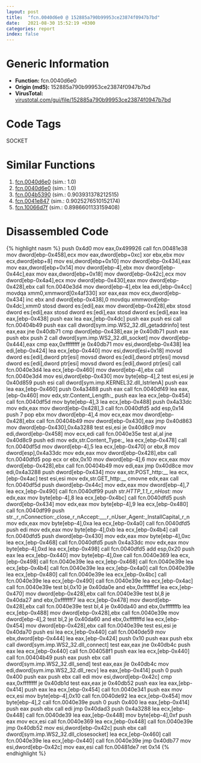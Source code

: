 ```yaml
---
layout: post
title:  "fcn.0040d6e0 @ 152885a790b99953ce23874f0947b7bd"
date:   2021-08-30 15:52:19 +0300
categories: report
index: false
---
```


# Generic Information
- **Function:** fcn.0040d6e0
- **Origin (md5):** 152885a790b99953ce23874f0947b7bd
- **VirusTotal:** [virustotal.com/gui/file/152885a790b99953ce23874f0947b7bd][virustotal_ref]

# Code Tags
<span class="tag" id="SOCKET">SOCKET</span>


# Similar Functions

1. [fcn.0040d6e0][similar_1_ref] (sim.: 1.0)
2. [fcn.0040d6e0][similar_2_ref] (sim.: 1.0)
3. [fcn.004b5390][similar_3_ref] (sim.: 0.903931378212515)
4. [fcn.0041e847][similar_4_ref] (sim.: 0.9025276510152174)
5. [fcn.10066d7f][similar_5_ref] (sim.: 0.8986601133159408)


# Disassembled Code

{% highlight nasm %}
push 0x4d0
mov eax,0x499926
call fcn.00481e38
mov dword[ebp-0x458],ecx
mov eax,dword[ebp+0xc]
xor ebx,ebx
mov ecx,dword[ebp+8]
mov esi,dword[ebp+0x10]
mov dword[ebp-0x434],eax
mov eax,dword[ebp+0x14]
mov dword[ebp-4],ebx
mov dword[ebp-0x44c],eax
mov eax,dword[ebp+0x18]
mov dword[ebp-0x42c],ecx
mov dword[ebp-0x4a4],ecx
mov dword[ebp-0x430],eax
mov dword[ebp-0x428],ebx
call fcn.0040e3d4
mov dword[ebp-4],ebx
lea edi,[ebp-0x4cc]
movdqa xmm0,xmmword[0x4af330]
xor eax,eax
mov ecx,dword[ebp-0x434]
inc ebx
and dword[ebp-0x438],0
movdqu xmmword[ebp-0x4dc],xmm0
stosd dword es:[edi],eax
mov dword[ebp-0x428],ebx
stosd dword es:[edi],eax
stosd dword es:[edi],eax
stosd dword es:[edi],eax
lea eax,[ebp-0x438]
push eax
lea eax,[ebp-0x4dc]
push eax
push esi
call fcn.00404b49
push eax
call dword[sym.imp.WS2_32.dll_getaddrinfo]
test eax,eax
jne 0x40db71
cmp dword[ebp-0x438],eax
je 0x40db71
push eax
push ebx
push 2
call dword[sym.imp.WS2_32.dll_socket]
mov dword[ebp-0x444],eax
cmp eax,0xffffffff
je 0x40db71
mov esi,dword[ebp-0x438]
lea edi,[ebp-0x424]
lea ecx,[ebp-0x440]
mov esi,dword[esi+0x18]
movsd dword es:[edi],dword ptr[esi]
movsd dword es:[edi],dword ptr[esi]
movsd dword es:[edi],dword ptr[esi]
movsd dword es:[edi],dword ptr[esi]
call fcn.0040e3d4
lea ecx,[ebp-0x460]
mov dword[ebp-4],ebx
call fcn.0040e3d4
mov esi,dword[ebp-0x430]
mov byte[ebp-4],2
test esi,esi
je 0x40d859
push esi
call dword[sym.imp.KERNEL32.dll_lstrlenA]
push eax
lea eax,[ebp-0x460]
push 0x4a3488
push eax
call fcn.0040df49
lea eax,[ebp-0x460]
mov edx,str.Content_Length:_
push eax
lea ecx,[ebp-0x454]
call fcn.0040df5d
mov byte[ebp-4],3
lea ecx,[ebp-0x488]
push 0x4a33dc
mov edx,eax
mov dword[ebp-0x428],3
call fcn.0040dfd5
add esp,0x14
push 7
pop ebx
mov dword[ebp-4],4
mov ecx,eax
mov dword[ebp-0x428],ebx
call fcn.00404b49
mov dword[ebp-0x430],eax
jmp 0x40d863
mov dword[ebp-0x430],0x4a3288
test esi,esi
je 0x40d8c9
mov edi,dword[ebp-0x458]
mov ecx,edi
call fcn.0040e35e
test al,al
jne 0x40d8c9
push edi
mov edx,str.Content_Type:_
lea ecx,[ebp-0x478]
call fcn.0040df5d
mov dword[ebp-4],5
lea ecx,[ebp-0x470]
or ebx,8
mov dword[esp],0x4a33dc
mov edx,eax
mov dword[ebp-0x428],ebx
call fcn.0040dfd5
pop ecx
or ebx,0x10
mov dword[ebp-4],6
mov ecx,eax
mov dword[ebp-0x428],ebx
call fcn.00404b49
mov edi,eax
jmp 0x40d8ce
mov edi,0x4a3288
push dword[ebp-0x434]
mov eax,str.POST_http:__
lea ecx,[ebp-0x4ac]
test esi,esi
mov edx,str.GET_http:__
cmovne edx,eax
call fcn.0040df5d
push dword[ebp-0x44c]
mov edx,eax
mov dword[ebp-4],7
lea ecx,[ebp-0x490]
call fcn.0040df99
push str._HTTP_1.1_r_nHost:_
mov edx,eax
mov byte[ebp-4],8
lea ecx,[ebp-0x4bc]
call fcn.0040dfd5
push dword[ebp-0x434]
mov edx,eax
mov byte[ebp-4],9
lea ecx,[ebp-0x480]
call fcn.0040df99
push str._r_nConnection:_close_r_nAccept:___r_nUser_Agent:_InstallCapital_r_n
mov edx,eax
mov byte[ebp-4],0xa
lea ecx,[ebp-0x4a0]
call fcn.0040dfd5
push edi
mov edx,eax
mov byte[ebp-4],0xb
lea ecx,[ebp-0x4b4]
call fcn.0040dfd5
push dword[ebp-0x430]
mov edx,eax
mov byte[ebp-4],0xc
lea ecx,[ebp-0x468]
call fcn.0040dfd5
push 0x4a33dc
mov edx,eax
mov byte[ebp-4],0xd
lea ecx,[ebp-0x498]
call fcn.0040dfd5
add esp,0x20
push eax
lea ecx,[ebp-0x440]
mov byte[ebp-4],0xe
call fcn.0040e369
lea ecx,[ebp-0x498]
call fcn.0040e39e
lea ecx,[ebp-0x468]
call fcn.0040e39e
lea ecx,[ebp-0x4b4]
call fcn.0040e39e
lea ecx,[ebp-0x4a0]
call fcn.0040e39e
lea ecx,[ebp-0x480]
call fcn.0040e39e
lea ecx,[ebp-0x4bc]
call fcn.0040e39e
lea ecx,[ebp-0x490]
call fcn.0040e39e
lea ecx,[ebp-0x4ac]
call fcn.0040e39e
test bl,0x10
je 0x40da0e
and ebx,0xffffffef
lea ecx,[ebp-0x470]
mov dword[ebp-0x428],ebx
call fcn.0040e39e
test bl,8
je 0x40da27
and ebx,0xfffffff7
lea ecx,[ebp-0x478]
mov dword[ebp-0x428],ebx
call fcn.0040e39e
test bl,4
je 0x40da40
and ebx,0xfffffffb
lea ecx,[ebp-0x488]
mov dword[ebp-0x428],ebx
call fcn.0040e39e
mov dword[ebp-4],2
test bl,2
je 0x40da60
and ebx,0xfffffffd
lea ecx,[ebp-0x454]
mov dword[ebp-0x428],ebx
call fcn.0040e39e
test esi,esi
je 0x40da70
push esi
lea ecx,[ebp-0x440]
call fcn.0040de59
mov ebx,dword[ebp-0x444]
lea eax,[ebp-0x424]
push 0x10
push eax
push ebx
call dword[sym.imp.WS2_32.dll_connect]
test eax,eax
jne 0x40db4c
push eax
lea ecx,[ebp-0x440]
call fcn.004058f1
push eax
lea ecx,[ebp-0x440]
call fcn.00404b49
push eax
push ebx
call dword[sym.imp.WS2_32.dll_send]
test eax,eax
jle 0x40db4c
mov edi,dword[sym.imp.WS2_32.dll_recv]
lea eax,[ebp-0x414]
push 0
push 0x400
push eax
push ebx
call edi
mov esi,dword[ebp-0x42c]
cmp eax,0xffffffff
je 0x40db1d
test eax,eax
je 0x40db52
push eax
lea eax,[ebp-0x414]
push eax
lea ecx,[ebp-0x454]
call fcn.0040e341
push eax
mov ecx,esi
mov byte[ebp-4],0x10
call fcn.0040de92
lea ecx,[ebp-0x454]
mov byte[ebp-4],2
call fcn.0040e39e
push 0
push 0x400
lea eax,[ebp-0x414]
push eax
push ebx
call edi
jmp 0x40dad3
push 0x4a3288
lea ecx,[ebp-0x448]
call fcn.0040de39
lea eax,[ebp-0x448]
mov byte[ebp-4],0xf
push eax
mov ecx,esi
call fcn.0040e369
lea ecx,[ebp-0x448]
call fcn.0040e39e
jmp 0x40db52
mov esi,dword[ebp-0x42c]
push ebx
call dword[sym.imp.WS2_32.dll_closesocket]
lea ecx,[ebp-0x460]
call fcn.0040e39e
lea ecx,[ebp-0x440]
call fcn.0040e39e
jmp 0x40db77
mov esi,dword[ebp-0x42c]
mov eax,esi
call fcn.00481de7
ret 0x14
{% endhighlight %}


[similar_1_ref]: /report/fcn.0040d6e0@912f1d013a0d6151bc7a7cef6da1b2a0
[similar_2_ref]: /report/fcn.0040d6e0@fb9b7d22bc1c143ac66b0575cbdd088d
[similar_3_ref]: /report/fcn.004b5390@9c2b894b84f59672d8be2e984066f76f
[similar_4_ref]: /report/fcn.0041e847@418e0921f3a9bd4f5bc0dcc59623b5a1
[similar_5_ref]: /report/fcn.10066d7f@e5d49e0823e602f2ee948ac39d32c1eb
[virustotal_ref]: https://www.virustotal.com/gui/file/152885a790b99953ce23874f0947b7bd